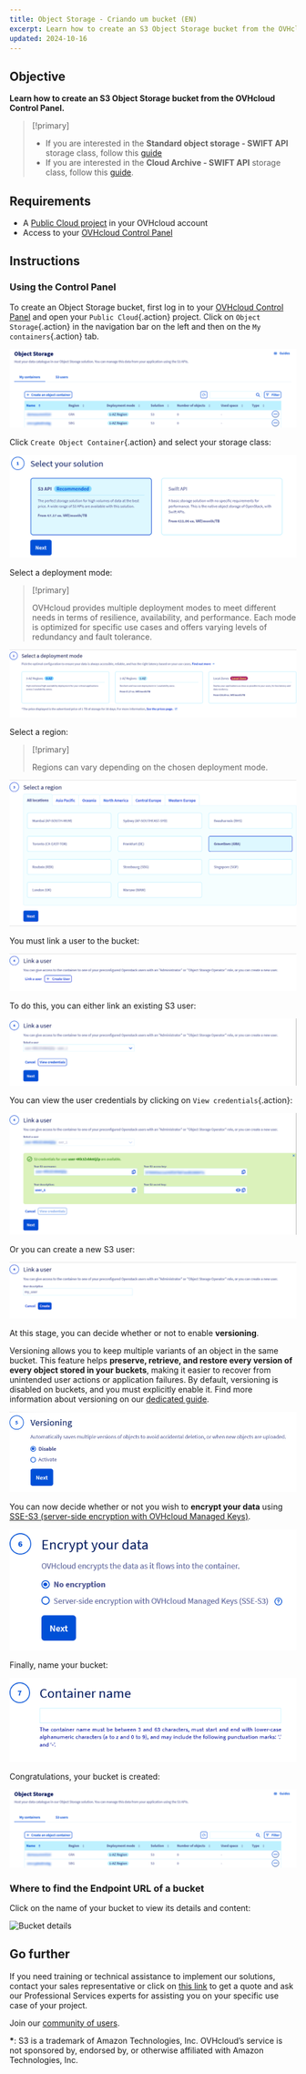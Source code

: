 ```yaml
---
title: Object Storage - Criando um bucket (EN)
excerpt: Learn how to create an S3 Object Storage bucket from the OVHcloud Control Panel
updated: 2024-10-16
---
```


## Objective

**Learn how to create an S3 Object Storage bucket from the OVHcloud Control Panel.**

> [!primary]
>
> - If you are interested in the **Standard object storage - SWIFT API** storage class, follow this [guide](/pages/storage_and_backup/object_storage/pcs_create_container)
> - If you are interested in the **Cloud Archive - SWIFT API** storage class, follow this [guide](/pages/storage_and_backup/object_storage/pca_create_container).
>

## Requirements

- A [Public Cloud project](/pages/public_cloud/compute/create_a_public_cloud_project) in your OVHcloud account
- Access to your [OVHcloud Control Panel](/links/manager)

## Instructions

### Using the Control Panel

To create an Object Storage bucket, first log in to your [OVHcloud Control Panel](/links/manager) and open your `Public Cloud`{.action} project. Click on `Object Storage`{.action} in the navigation bar on the left and then on the `My containers`{.action} tab.

![My Dashboard containers](images/01_object_storage-bucket_listing.png)

Click `Create Object Container`{.action} and select your storage class:

![Select your solution](images/object_storage-bucke_creation_step1.png)

Select a deployment mode:

> [!primary]
>
> OVHcloud provides multiple deployment modes to meet different needs in terms of resilience, availability, and performance. Each mode is optimized for specific use cases and offers varying levels of redundancy and fault tolerance.
>

![Select a deployment mode](images/object_storage-bucke_creation_step2.png)

Select a region:

> [!primary]
>
> Regions can vary depending on the chosen deployment mode.
>

![Select a region](images/object_storage-bucke_creation_step3.png)

You must link a user to the bucket:

![Link to user](images/object_storage-bucke_creation_step4_1.png)

To do this, you can either link an existing S3 user:

![Link to user](images/object_storage-bucke_creation_step4_2.png)

You can view the user credentials by clicking on `View credentials`{.action}:

![view credentials](images/object_storage-bucke_creation_step4_3.png)

Or you can create a new S3 user:

![Create S3 user](images/object_storage-bucke_creation_step4_4.png)

At this stage, you can decide whether or not to enable **versioning**.

Versioning allows you to keep multiple variants of an object in the same bucket. This feature helps **preserve, retrieve, and restore every version of every object stored in your buckets**, making it easier to recover from unintended user actions or application failures. By default, versioning is disabled on buckets, and you must explicitly enable it. Find more information about versioning on our [dedicated guide](/pages/storage_and_backup/object_storage/s3_versioning).

![Enabling versioning](images/object_storage-bucke_creation_step5.png)

You can now decide whether or not you wish to **encrypt your data** using [SSE-S3 (server-side encryption with OVHcloud Managed Keys)](/pages/storage_and_backup/object_storage/s3_encrypt_your_objects_with_sse_c).

![Encryption](images/object_storage-bucke_creation_step6.png)

Finally, name your bucket:

![Container name](images/object_storage-bucke_creation_step7.png)

Congratulations, your bucket is created:

![Result](images/01_object_storage-bucket_listing.png)

### Where to find the Endpoint URL of a bucket

Click on the name of your bucket to view its details and content:

![Bucket details](images/highperf-create-container-20220928091433895.png)

## Go further

If you need training or technical assistance to implement our solutions, contact your sales representative or click on [this link](/links/professional-services) to get a quote and ask our Professional Services experts for assisting you on your specific use case of your project.

Join our [community of users](/links/community).

**\***: S3 is a trademark of Amazon Technologies, Inc. OVHcloud’s service is not sponsored by, endorsed by, or otherwise affiliated with Amazon Technologies, Inc.
